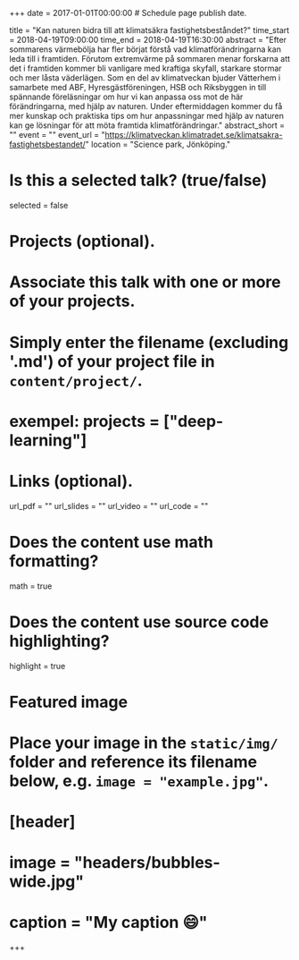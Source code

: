 +++
date = 2017-01-01T00:00:00  # Schedule page publish date.

title = "Kan naturen bidra till att klimatsäkra fastighetsbeståndet?"
time_start = 2018-04-19T09:00:00
time_end = 2018-04-19T16:30:00
abstract = "Efter sommarens värmebölja har fler börjat förstå vad klimatförändringarna kan leda till i framtiden. Förutom extremvärme på sommaren menar forskarna att det i framtiden kommer bli vanligare med kraftiga skyfall, starkare stormar och mer låsta väderlägen. Som en del av klimatveckan bjuder Vätterhem i samarbete med ABF, Hyresgästföreningen, HSB och Riksbyggen in till spännande föreläsningar om hur vi kan anpassa oss mot de här förändringarna, med hjälp av naturen. Under eftermiddagen kommer du få mer kunskap och praktiska tips om hur anpassningar med hjälp av naturen kan ge lösningar för att möta framtida klimatförändringar."
abstract_short = ""
event = ""
event_url = "https://klimatveckan.klimatradet.se/klimatsakra-fastighetsbestandet/"
location = "Science park, Jönköping."

# Is this a selected talk? (true/false)
selected = false

# Projects (optional).
#   Associate this talk with one or more of your projects.
#   Simply enter the filename (excluding '.md') of your project file in `content/project/`.
# exempel:  projects = ["deep-learning"]

# Links (optional).
url_pdf = ""
url_slides = ""
url_video = ""
url_code = ""

# Does the content use math formatting?
math = true

# Does the content use source code highlighting?
highlight = true

# Featured image
# Place your image in the `static/img/` folder and reference its filename below, e.g. `image = "example.jpg"`.
# [header]
# image = "headers/bubbles-wide.jpg"
# caption = "My caption :smile:"

+++
